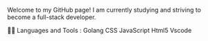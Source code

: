  Welcome to my GitHub page!
I am currently studying and striving to become a full-stack developer.

👨‍💻 Languages and Tools :
Golang  CSS  JavaScript  Html5  Vscode 
